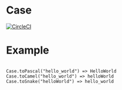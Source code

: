 # Case


[![CircleCI](https://circleci.com/gh/su-mi-lab/case.svg?style=svg)](https://circleci.com/gh/su-mi-lab/case)


# Example

```

Case.toPascal("hello_world") => HelloWorld
Case.toCamel("hello_world") => helloWorld
Case.toSnake("helloWorld") => hello_world

```
